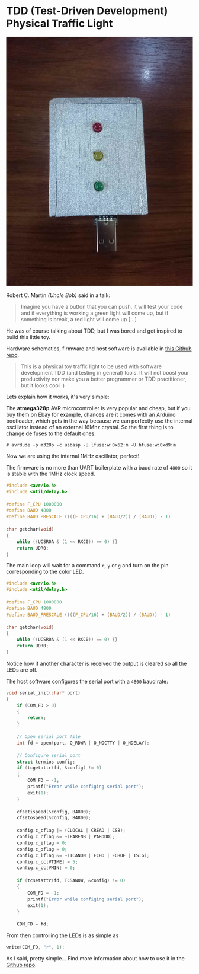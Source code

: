 # TDD (Test-Driven Development) Physical Traffic Light

![](thumbnail.jpg)

Robert C. Martin *(Uncle Bob)* said in a talk:

> Imagine you have a button that you can push, it will test your code and if
> everything is working a green light will come up, but if something is break, a
> red light will come up [...]

He was of course talking about TDD, but I was bored and get inspired to build
this little toy.

Hardware schematics, firmware and host software is available in [this Github
repo](https://github.com/alx741/tdd_traffic-light).

> This is a physical toy traffic light to be used with software development TDD
> (and testing in general) tools. It will not boost your productivity nor make
> you a better programmer or TDD practitioner, but it looks cool :)

Lets explain how it works, it's very simple:

The **atmega328p** AVR microcontroller is very popular and cheap, but if you buy
them on Ebay for example, chances are it comes with an Arduino bootloader, which
gets in the way because we can perfectly use the internal oscillator instead of
an external 16Mhz crystal. So the first thing is to change de fuses to the
default ones:

    # avrdude -p m328p -c usbasp -U lfuse:w:0x62:m -U hfuse:w:0xd9:m

Now we are using the internal 1MHz oscillator, perfect!

The firmware is no more than UART boilerplate with a baud rate of `4800` so it
is stable with the 1MHz clock speed.

``` C
#include <avr/io.h>
#include <util/delay.h>

#define F_CPU 1000000
#define BAUD 4800
#define BAUD_PRESCALE ((((F_CPU/16) + (BAUD/2)) / (BAUD)) - 1)

char getchar(void)
{
    while ((UCSR0A & (1 << RXC0)) == 0) {}
    return UDR0;
}
```

The main loop will wait for a command `r`, `y` or `g` and turn on the pin
corresponding to the color LED.

``` C
#include <avr/io.h>
#include <util/delay.h>

#define F_CPU 1000000
#define BAUD 4800
#define BAUD_PRESCALE ((((F_CPU/16) + (BAUD/2)) / (BAUD)) - 1)

char getchar(void)
{
    while ((UCSR0A & (1 << RXC0)) == 0) {}
    return UDR0;
}
```

Notice how if another character is received the output is cleared so all the
LEDs are off.

The host software configures the serial port with a `4800` baud rate:

``` C
void serial_init(char* port)
{
    if (COM_FD > 0)
    {
        return;
    }

    // Open serial port file
    int fd = open(port, O_RDWR | O_NOCTTY | O_NDELAY);

    // Configure serial port
    struct termios config;
    if (tcgetattr(fd, &config) != 0)
    {
        COM_FD = -1;
        printf("Error while configing serial port");
        exit(1);
    }

    cfsetispeed(&config, B4800);
    cfsetospeed(&config, B4800);

    config.c_cflag |= (CLOCAL | CREAD | CS8);
    config.c_cflag &= ~(PARENB | PARODD);
    config.c_iflag = 0;
    config.c_oflag = 0;
    config.c_lflag &= ~(ICANON | ECHO | ECHOE | ISIG);
    config.c_cc[VTIME] = 5;
    config.c_cc[VMIN] = 0;

    if (tcsetattr(fd, TCSANOW, &config) != 0)
    {
        COM_FD = -1;
        printf("Error while configing serial port");
        exit(1);
    }

    COM_FD = fd;

```

From then controlling the LEDs is as simple as

``` C
write(COM_FD, "r", 1);
```

As I said, pretty simple... Find more information about how to use it in the
[Github repo](https://github.com/alx741/tdd_traffic-light).
